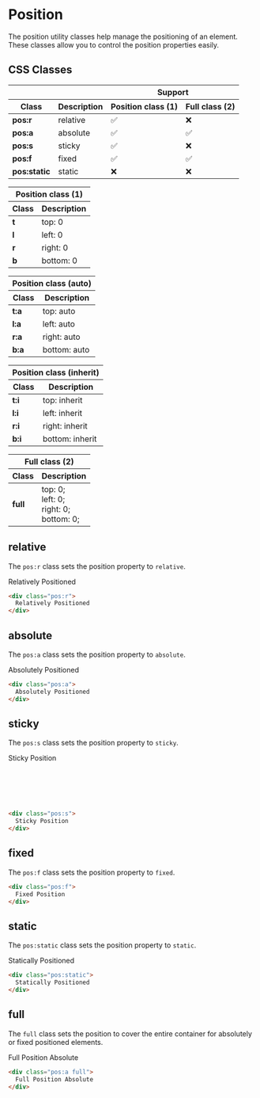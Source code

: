 
# Position

The position utility classes help manage the positioning of an element. These classes allow you to control the position properties easily.

## CSS Classes

<table class="d:t w">
<thead>
<tr><th colspan="2"></th><th colspan="2">Support</th></tr>
<tr><th>Class</th><th>Description</th><th>Position class (1)</th><th>Full class (2)</th></tr>
</thead>
<tbody>
<tr><td><b>pos:r</b></td><td>relative</td><td>✅</td><td>❌</td></tr>
<tr><td><b>pos:a</b></td><td>absolute</td><td>✅</td><td>✅</td></tr>
<tr><td><b>pos:s</b></td><td>sticky</td><td>✅</td><td>❌</td></tr>
<tr><td><b>pos:f</b></td><td>fixed</td><td>✅</td><td>✅</td></tr>
<tr><td><b>pos:static</b></td><td>static</td><td>❌</td><td>❌</td></tr>
</tbody>
</table>

<div class="d:f:x auto wrap half">

<table class="d:t w">
<thead>
<tr><th colspan="2">Position class (1)</th></tr>
<tr><th>Class</th><th>Description</th></tr>
</thead>
<tbody>
<tr><td><b>t</b></td><td>top: 0</td></tr>
<tr><td><b>l</b></td><td>left: 0</td></tr>
<tr><td><b>r</b></td><td>right: 0</td></tr>
<tr><td><b>b</b></td><td>bottom: 0</td></tr>
</tbody>
</table>

<table class="d:t w">
<thead>
<tr><th colspan="2">Position class (auto)</th></tr>
<tr><th>Class</th><th>Description</th></tr>
</thead>
<tbody>
<tr><td><b>t:a</b></td><td>top: auto</td></tr>
<tr><td><b>l:a</b></td><td>left: auto</td></tr>
<tr><td><b>r:a</b></td><td>right: auto</td></tr>
<tr><td><b>b:a</b></td><td>bottom: auto</td></tr>
</tbody>
</table>

<table class="d:t w">
<thead>
<tr><th colspan="2">Position class (inherit)</th></tr>
<tr><th>Class</th><th>Description</th></tr>
</thead>
<tbody>
<tr><td><b>t:i</b></td><td>top: inherit</td></tr>
<tr><td><b>l:i</b></td><td>left: inherit</td></tr>
<tr><td><b>r:i</b></td><td>right: inherit</td></tr>
<tr><td><b>b:i</b></td><td>bottom: inherit</td></tr>
</tbody>
</table>

<table class="d:t w">
<thead>
<tr><th colspan="2">Full class (2)</th></tr>
<tr><th>Class</th><th>Description</th></tr>
</thead>
<tbody>
<tr><td><b>full</b></td><td>
top: 0;<br />
left: 0;<br />
right: 0;<br />
bottom: 0;
</td></tr>
</tbody>
</table>

</div>

## relative

The `pos:r` class sets the position property to `relative`.

<div class="example">
  <div class="pos:r">
    Relatively Positioned
  </div>
</div>

```html
<div class="pos:r">
  Relatively Positioned
</div>
```

## absolute

The `pos:a` class sets the position property to `absolute`.

<div class="example">
  <div class="pos:a">
    Absolutely Positioned
  </div>
</div>

```html
<div class="pos:a">
  Absolutely Positioned
</div>
```

## sticky

The `pos:s` class sets the position property to `sticky`.

<div class="ov" style="height: 100px">
  <div class="example" style="width: 1000px; height: 1000px">
    <div class="pos:s t" style="width: 150px">
      Sticky Position
    </div>
  </div>
</div>

```html
<div class="pos:s">
  Sticky Position
</div>
```

## fixed

The `pos:f` class sets the position property to `fixed`.

```html
<div class="pos:f">
  Fixed Position
</div>
```

## static

The `pos:static` class sets the position property to `static`.

<div class="example">
  <div class="pos:static">
    Statically Positioned
  </div>
</div>

```html
<div class="pos:static">
  Statically Positioned
</div>
```

## full

The `full` class sets the position to cover the entire container for absolutely or fixed positioned elements.

<div class="example">
  <div class="pos:a full">
    Full Position Absolute
  </div>
</div>

```html
<div class="pos:a full">
  Full Position Absolute
</div>
```
